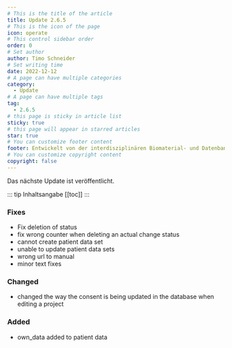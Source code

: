 ```yaml
---
# This is the title of the article
title: Update 2.6.5
# This is the icon of the page
icon: operate
# This control sidebar order
order: 0
# Set author
author: Timo Schneider
# Set writing time
date: 2022-12-12
# A page can have multiple categories
category:
  - Update
# A page can have multiple tags
tag:
  - 2.6.5
# this page is sticky in article list
sticky: true
# this page will appear in starred articles
star: true
# You can customize footer content
footer: Entwickelt von der interdisziplinären Biomaterial- und Datenbank Frankfurt (iBDF)
# You can customize copyright content
copyright: false
---
```


Das nächste Update ist veröffentlicht.

<!-- more -->
::: tip Inhaltsangabe
[[toc]]
:::

### Fixes
- Fix deletion of status
- fix wrong counter when deleting an actual change status
- cannot create patient data set
- unable to update patient data sets
- wrong url to manual
- minor text fixes

### Changed
- changed the way the consent is being updated in the database when editing a project

### Added
- own_data added to patient data